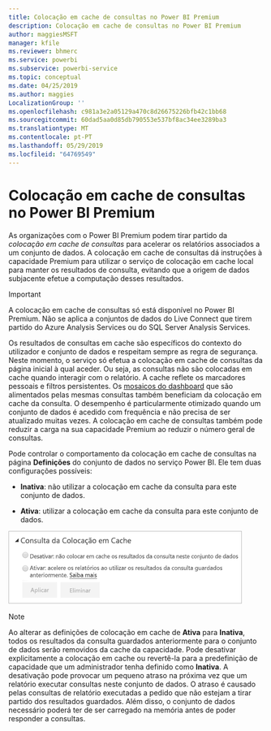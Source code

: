 ```yaml
---
title: Colocação em cache de consultas no Power BI Premium
description: Colocação em cache de consultas no Power BI Premium
author: maggiesMSFT
manager: kfile
ms.reviewer: bhmerc
ms.service: powerbi
ms.subservice: powerbi-service
ms.topic: conceptual
ms.date: 04/25/2019
ms.author: maggies
LocalizationGroup: ''
ms.openlocfilehash: c981a3e2a05129a470c8d26675226bfb42c1bb68
ms.sourcegitcommit: 60dad5aa0d85db790553e537bf8ac34ee3289ba3
ms.translationtype: MT
ms.contentlocale: pt-PT
ms.lasthandoff: 05/29/2019
ms.locfileid: "64769549"
---
```

# <a name="query-caching-in-power-bi-premium"></a>Colocação em cache de consultas no Power BI Premium

As organizações com o Power BI Premium podem tirar partido da *colocação em cache de consultas* para acelerar os relatórios associados a um conjunto de dados. A colocação em cache de consultas dá instruções à capacidade Premium para utilizar o serviço de colocação em cache local para manter os resultados de consulta, evitando que a origem de dados subjacente efetue a computação desses resultados.

> [!IMPORTANT]
> A colocação em cache de consultas só está disponível no Power BI Premium. Não se aplica a conjuntos de dados do Live Connect que tirem partido do Azure Analysis Services ou do SQL Server Analysis Services.

Os resultados de consultas em cache são específicos do contexto do utilizador e conjunto de dados e respeitam sempre as regra de segurança. Neste momento, o serviço só efetua a colocação em cache de consultas da página inicial à qual aceder. Ou seja, as consultas não são colocadas em cache quando interagir com o relatório. A cache reflete os marcadores pessoais e filtros persistentes. Os [mosaicos do dashboard](service-dashboard-tiles.md) que são alimentados pelas mesmas consultas também beneficiam da colocação em cache da consulta. O desempenho é particularmente otimizado quando um conjunto de dados é acedido com frequência e não precisa de ser atualizado muitas vezes. A colocação em cache de consultas também pode reduzir a carga na sua capacidade Premium ao reduzir o número geral de consultas.

Pode controlar o comportamento da colocação em cache de consultas na página **Definições** do conjunto de dados no serviço Power BI. Ele tem duas configurações possíveis:

- **Inativa**: não utilizar a colocação em cache da consulta para este conjunto de dados.

- **Ativa**: utilizar a colocação em cache da consulta para este conjunto de dados.

![Caixa de diálogo da colocação em cache da consulta](media/power-bi-query-caching/power-bi-query-caching.png)

> [!NOTE]
> Ao alterar as definições de colocação em cache de **Ativa** para **Inativa**, todos os resultados da consulta guardados anteriormente para o conjunto de dados serão removidos da cache da capacidade. Pode desativar explicitamente a colocação em cache ou revertê-la para a predefinição de capacidade que um administrador tenha definido como **Inativa**. A desativação pode provocar um pequeno atraso na próxima vez que um relatório executar consultas neste conjunto de dados. O atraso é causado pelas consultas de relatório executadas a pedido que não estejam a tirar partido dos resultados guardados. Além disso, o conjunto de dados necessário poderá ter de ser carregado na memória antes de poder responder a consultas.


